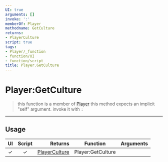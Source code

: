 ```yaml
---
UI: true
arguments: []
invoke: ':'
memberOf: Player
methodname: GetCulture
returns:
- PlayerCulture
script: true
tags:
- Player/_function
- function/UI
- function/script
title: Player.GetCulture
---
```

# Player:GetCulture
> this function is a member of [Player](civ-6/lua/Player.md)
> this method expects an implicit "self" argument. invoke it with `:`
-----
## Usage
|  UI | Script | Returns | Function | Arguments |
|:---:|:------:|-------:|:--------:|:---------|
|✓|✓|[PlayerCulture](civ-6/lua/PlayerCulture.md)|Player:GetCulture||
